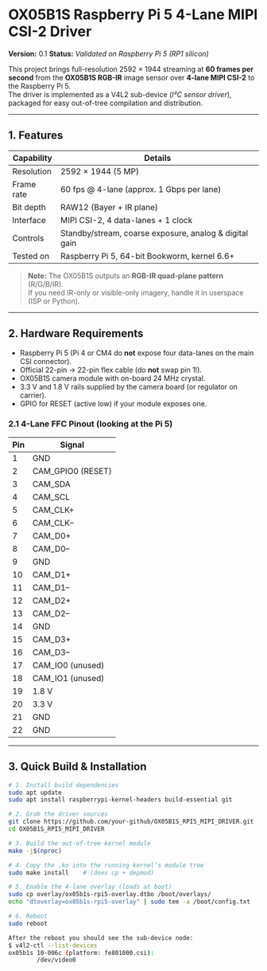 # OX05B1S Raspberry Pi 5 4-Lane MIPI CSI-2 Driver
**Version:** 0.1   **Status:** *Validated on Raspberry Pi 5 (RP1 silicon)*  

This project brings full-resolution 2592 × 1944 streaming at **60 frames per second** from the **OX05B1S RGB-IR** image sensor over **4-lane MIPI CSI-2** to the Raspberry Pi 5.  
The driver is implemented as a V4L2 sub-device (*I²C sensor driver*), packaged for easy out-of-tree compilation and distribution.

---

## 1. Features
| Capability | Details |
|------------|---------|
| Resolution | 2592 × 1944 (5 MP) |
| Frame rate | 60 fps @ 4-lane (approx. 1 Gbps per lane) |
| Bit depth  | RAW12 (Bayer + IR plane) |
| Interface  | MIPI CSI-2, 4 data-lanes + 1 clock |
| Controls   | Standby/stream, coarse exposure, analog & digital gain |
| Tested on  | Raspberry Pi 5, 64-bit Bookworm, kernel 6.6+ |

> **Note:** The OX05B1S outputs an **RGB-IR quad-plane pattern** (R/G/B/IR).  
> If you need IR-only or visible-only imagery, handle it in userspace (ISP or Python).

---

## 2. Hardware Requirements
* Raspberry Pi 5 (Pi 4 or CM4 do **not** expose four data-lanes on the main CSI connector).  
* Official 22-pin → 22-pin flex cable (do **not** swap pin 1!).  
* OX05B1S camera module with on-board 24 MHz crystal.  
* 3.3 V and 1.8 V rails supplied by the camera board (or regulator on carrier).  
* GPIO for RESET (active low) if your module exposes one.

### 2.1 4-Lane FFC Pinout (looking at the Pi 5)
| Pin | Signal             |
|-----|--------------------|
|  1  | GND                |
|  2  | CAM_GPIO0 (RESET)  |
|  3  | CAM_SDA            |
|  4  | CAM_SCL            |
|  5  | CAM_CLK+           |
|  6  | CAM_CLK–           |
|  7  | CAM_D0+            |
|  8  | CAM_D0–            |
|  9  | GND                |
| 10  | CAM_D1+            |
| 11  | CAM_D1–            |
| 12  | CAM_D2+            |
| 13  | CAM_D2–            |
| 14  | GND                |
| 15  | CAM_D3+            |
| 16  | CAM_D3–            |
| 17  | CAM_IO0 (unused)   |
| 18  | CAM_IO1 (unused)   |
| 19  | 1.8 V              |
| 20  | 3.3 V              |
| 21  | GND                |
| 22  | GND                |

---

## 3. Quick Build & Installation

```bash
# 1. Install build dependencies
sudo apt update
sudo apt install raspberrypi-kernel-headers build-essential git

# 2. Grab the driver sources
git clone https://github.com/your-github/OX05B1S_RPI5_MIPI_DRIVER.git
cd OX05B1S_RPI5_MIPI_DRIVER

# 3. Build the out-of-tree kernel module
make -j$(nproc)

# 4. Copy the .ko into the running kernel’s module tree
sudo make install    # (does cp + depmod)

# 5. Enable the 4-lane overlay (loads at boot)
sudo cp overlay/ox05b1s-rpi5-overlay.dtbo /boot/overlays/
echo "dtoverlay=ox05b1s-rpi5-overlay" | sudo tee -a /boot/config.txt

# 6. Reboot
sudo reboot

After the reboot you should see the sub-device node:
$ v4l2-ctl --list-devices
ox05b1s 10-006c (platform: fe801000.csi):
        /dev/video0
